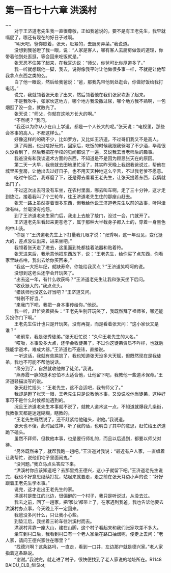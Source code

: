 # 第一百七十六章 洪溪村

~~
            <br>　　对于王济道老先生我一直很尊敬，正如我爸说的，要不是有王老先生，我早就嗝屁了，哪还有现在的好日子过啊。<br>　　“明天吧，爸你歇着，张天，赶紧的，去厨房弄菜。”我说道。<br>　　没想到我爸瞪了我一眼，说：“人家是客人，哪有客人去厨房做饭的道理，你带着他到处逛逛，等会回来吃饭就是。”<br>　　张天忍不住笑了起来，在我耳边说：“师父，你爸可比你厚道多了。”<br>　　我一听就想踹他一脚，我去，说得像我平时让他做很多事一样，不就是让他帮我拿点东西之类的么。<br>　　白了他一眼说，然后给我爸说：“爸，那我先带他到处逛会，你做好饭给我打电话。”<br>　　说完，我就领着张天走了出来，然后领着他在我们张家坎逛了起来。<br>　　不是我吹牛，张家坎这地方，哪个地方我没撒过尿，哪个地方我不熟啊，一包烟逛了没一会，就散光了。<br>　　张天说：“师父，你就在这地方长大的啊。”<br>　　“不然呢？”我问。<br>　　“我还以为你从小在山上学道，都是一个人长大的呢。”张天说：“电视里，那些会本事的高人，不都这样么。”<br>　　好像这样的的确不少，比如罗方，又比如王济道，不过哥们我又不是高人。<br>　　逛了两圈，也没啥好玩的，回家后，吃饭的时候我跟我爸喝了不少酒，毕竟很久没看到了，然后我把在学校的见闻都说了一遍，又说我去当老师后的趣事。<br>　　我爸没有和我谈道术方面的东西，不知道是不是因为顾忌张天在的原因。<br>　　第二天一大早，我爸就去田地里忙活了，其实昨天晚上我跟我爸说过，帮他在城里买套房，让他出去过好日子，也不用天天种地这么辛苦，不过我老爹不愿意。<br>　　吃过午饭后，我琢磨了下，还是得去看看王老先生，让张天提着东西，我俩就出门了。<br>　　不过这次出去可没有车坐，在农村里面，哪去叫车啊，走了三十分钟，这才走到垫江，接着我叫了个三轮车，往王济道老先生住的那座山赶去。<br>　　张天一路上虽然提着很多东西，但我给他说王济道老先生以前的故事，听得津津有味，丝毫没有抱怨。<br>　　到了王济道老先生家门后，我走上去敲了敲门，没过一会，门就开了。<br>　　王济道老先生看起来更苍老了，属于那种大半截身子都入土的，穿着一身黑色的中山装。<br>　　“你是？”王济道老先生上下打量我几眼才说：“张秀啊，这一年没见，变化挺大的，差点没认出来，进来坐吧。”<br>　　我领着张天走了进去，这里面到处都挂着法器和贴着符。<br>　　张天进来后，我示意他把东西放下，说：“王老先生，给你买了点东西，你看家里缺点啥，我出去给你买回来。”<br>　　“我这一大把年纪，就缺寿命，你能给我买点？”王济道笑呵呵的说。<br>　　没想到这老头还学会开玩笑了。<br>　　“出去这一年，有什么收获吗？”王济道老先生让我和张天坐下后问。<br>　　“收获挺大的。”我点点头。<br>　　“猎妖师也没这么好当吧？”王济道又问。<br>　　“特别不好当。”<br>　　“来我门下吧，我把一身本事传给你。”他说。<br>　　我一听，赶忙笑着摇头：“王老先生别开玩笑了，我既然拜了祖师爷，哪还能另投你门下啊。”<br>　　王老先生估计也只是开玩笑，没有再提，而是看着张天问：“这小家伙又是谁？”<br>　　“老前辈，我是张秀徒弟。”张天赶忙说：“久仰王老先生的大名。”<br>　　“哎呦，本事没多大点，还学会收徒弟了，不过你这徒弟资质不咋样，也就勉强能学道术，难成大器。”王济道也不避讳，直接说。<br>　　一听这话，我就有些尴尬了，我也知道张天没多大天赋，但既然现在是我徒弟，我也不可能不帮他说话。<br>　　“缘分到了，自然就收他做了徒弟。”我说。<br>　　“燕赤霞一脉的道术恐怕不太适合他，让他留下吧，我教他一些道术保命。”王济道轻描淡写的说。<br>　　张天赶忙摇头：“王老先生，这不合适吧，我有师父了。”<br>　　我却是瞪了张天一眼，王老先生只是说教他本事，又没说收他当徒弟，这种好事可不是什么时候都能遇到的。<br>　　况且王济道老先生本事就不说了，就教人道术这一点，不知道就爆我几条街，我教张天都是迷迷糊糊，瞎教的。<br>　　“王老先生既然说了，还不赶紧给他磕头，谢他。”我说道。<br>　　张天也不傻，此时回过神，听了我的话，也明白了其中的意思，赶忙给王济道跪下磕头。<br>　　虽然不拜师，但教他本事，也是要行师礼的，而且以后遇到，都要以师父对待。<br>　　“另外既然来了，就帮我跑一趟吧。”王济道对我说：“最近有户人家，一直缠着让我帮忙，说他们宅子里面闹鬼。”<br>　　“没问题。”我立马点头答应下来。<br>　　“洪溪村你应该知道吧？去那里找王德兴，这小子就留下吧。”王济道老先生说完，我也不好意思继续打扰，站起来就要走，走之前在张天耳边小声的说：“好好跟着王老先生学本事。”<br>　　说完，这才走出王老先生的家。<br>　　洪溪村是垫江的北边，很偏僻的一个村子，我只是听说过，从没去过。<br>　　我去之前，回了一趟家，把‘家伙’都带上了，在家遇到我爸，我也告诉他要去洪溪村办点事，今天晚上不一定回来。<br>　　我爸没多问什么，只让我小心些。<br>　　到垫江后，我坐着三轮车往洪溪村而去。<br>　　洪溪村背靠一座大山，建在山脚，这个村子看起来和我们张家坎差不多大。<br>　　坐车到村口后，我看到村口有一个老人家坐在路口抽烟呢，便走上去问：“老人家，请问王德兴家住在哪里？”<br>　　“找德兴啊？这条路吗，一直走，看到一口井，左边那户就是德兴家。”老人家指着这条路说。<br>　　“谢谢。”我说完，就走进了村子，很快便找到了老人家说的地址所在。R1148　　　　BAIDU_CLB_fillSlot;<br>
	